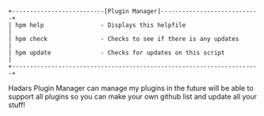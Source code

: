 ```
+--------------------------[Plugin Manager]----------------------------+
| hpm help                - Displays this helpfile                     |
| hpm check               - Checks to see if there is any updates      |
| hpm update              - Checks for updates on this script          |
+----------------------------------------------------------------------+
```
Hadars Plugin Manager can manage my plugins in the future will be able to support all plugins so you can make your own github list and update all your stuff!